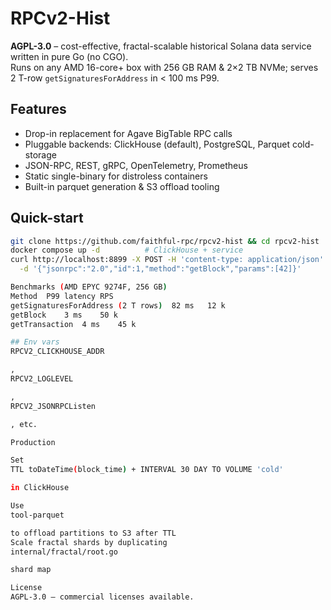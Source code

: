 # RPCv2-Hist  
**AGPL-3.0** – cost-effective, fractal-scalable historical Solana data service written in pure Go (no CGO).  
Runs on any AMD 16-core+ box with 256 GB RAM & 2×2 TB NVMe; serves 2 T-row `getSignaturesForAddress` in < 100 ms P99.

## Features
- Drop-in replacement for Agave BigTable RPC calls  
- Pluggable backends: ClickHouse (default), PostgreSQL, Parquet cold-storage  
- JSON-RPC, REST, gRPC, OpenTelemetry, Prometheus  
- Static single-binary for distroless containers  
- Built-in parquet generation & S3 offload tooling  

## Quick-start
```bash
git clone https://github.com/faithful-rpc/rpcv2-hist && cd rpcv2-hist
docker compose up -d          # ClickHouse + service
curl http://localhost:8899 -X POST -H 'content-type: application/json' \
  -d '{"jsonrpc":"2.0","id":1,"method":"getBlock","params":[42]}'

Benchmarks (AMD EPYC 9274F, 256 GB)
Method	P99 latency	RPS
getSignaturesForAddress (2 T rows)	82 ms	12 k
getBlock	3 ms	50 k
getTransaction	4 ms	45 k

## Env vars
RPCV2_CLICKHOUSE_ADDR

,
RPCV2_LOGLEVEL

,
RPCV2_JSONRPCListen

, etc.

Production

Set
TTL toDateTime(block_time) + INTERVAL 30 DAY TO VOLUME 'cold'

in ClickHouse

Use
tool-parquet

to offload partitions to S3 after TTL
Scale fractal shards by duplicating
internal/fractal/root.go

shard map

License
AGPL-3.0 – commercial licenses available.